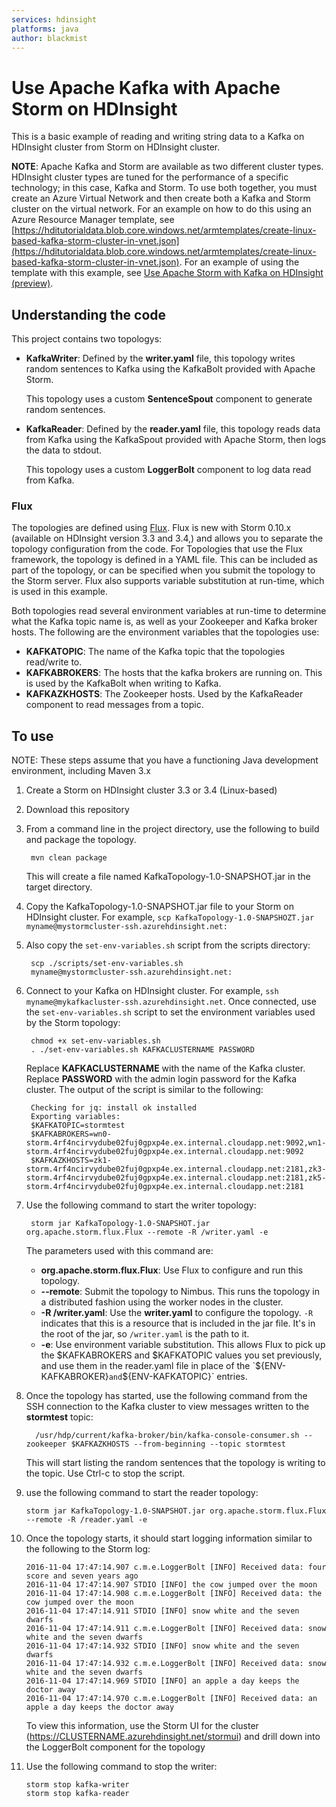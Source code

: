 ```yaml
---
services: hdinsight
platforms: java
author: blackmist
---
```


# Use Apache Kafka with Apache Storm on HDInsight

This is a basic example of reading and writing string data to a Kafka on HDInsight cluster from Storm on HDInsight cluster.

__NOTE__: Apache Kafka and Storm are available as two different cluster types. HDInsight cluster types are tuned for the performance of a specific technology; in this case, Kafka and Storm. To use both together, you must create an Azure Virtual Network and then create both a Kafka and Storm cluster on the virtual network. For an example on how to do this using an Azure Resource Manager template, see [https://hditutorialdata.blob.core.windows.net/armtemplates/create-linux-based-kafka-storm-cluster-in-vnet.json](https://hditutorialdata.blob.core.windows.net/armtemplates/create-linux-based-kafka-storm-cluster-in-vnet.json). For an example of using the template with this example, see [Use Apache Storm with Kafka on HDInsight (preview)](https://docs.microsoft.com/azure/hdinsight/hdinsight-apache-storm-with-kafka).

## Understanding the code

This project contains two topologys:

* __KafkaWriter__: Defined by the __writer.yaml__ file, this topology writes random sentences to Kafka using the KafkaBolt provided with Apache Storm.

    This topology uses a custom __SentenceSpout__ component to generate random sentences.

* __KafkaReader__: Defined by the __reader.yaml__ file, this topology reads data from Kafka using the KafkaSpout provided with Apache Storm, then logs the data to stdout.

    This topology uses a custom __LoggerBolt__ component to log data read from Kafka.

### Flux

The topologies are defined using [Flux](https://storm.apache.org/releases/0.10.0/flux.html). Flux is new with Storm 0.10.x (available on HDInsight version 3.3 and 3.4,) and allows you to separate the topology configuration from the code. For Topologies that use the Flux framework, the topology is defined in a YAML file. This can be included as part of the topology, or can be specified when you submit the topology to the Storm server. Flux also supports variable substitution at run-time, which is used in this example.

Both topologies read several environment variables at run-time to determine what the Kafka topic name is, as well as your Zookeeper and Kafka broker hosts. The following are the environment variables that the topologies use:

* __KAFKATOPIC__: The name of the Kafka topic that the topologies read/write to.
* __KAFKABROKERS__: The hosts that the kafka brokers are running on. This is used by the KafkaBolt when writing to Kafka.
* __KAFKAZKHOSTS__: The Zookeeper hosts. Used by the KafkaReader component to read messages from a topic.

## To use

NOTE: These steps assume that you have a functioning Java development environment, including Maven 3.x

1. Create a Storm on HDInsight cluster 3.3 or 3.4 (Linux-based)

2. Download this repository

4. From a command line in the project directory, use the following to build and package the topology.

        mvn clean package

    This will create a file named KafkaTopology-1.0-SNAPSHOT.jar in the target directory.

5. Copy the KafkaTopology-1.0-SNAPSHOT.jar file to your Storm on HDInsight cluster. For example, `scp KafkaTopology-1.0-SNAPSHOZT.jar myname@mystormcluster-ssh.azurehdinsight.net:`

6. Also copy the `set-env-variables.sh` script from the scripts directory:

        scp ./scripts/set-env-variables.sh
        myname@mystormcluster-ssh.azurehdinsight.net:

7. Connect to your Kafka on HDInsight cluster. For example, `ssh myname@mykafkacluster-ssh.azurehdinsight.net`. Once connected, use the `set-env-variables.sh` script to set the environment variables used by the Storm topology:

        chmod +x set-env-variables.sh
        . ./set-env-variables.sh KAFKACLUSTERNAME PASSWORD
    
    Replace __KAFKACLUSTERNAME__ with the name of the Kafka cluster. Replace __PASSWORD__ with the admin login password for the Kafka cluster. The output of the script is similar to the following:

        Checking for jq: install ok installed
        Exporting variables:
        $KAFKATOPIC=stormtest
        $KAFKABROKERS=wn0-storm.4rf4ncirvydube02fuj0gpxp4e.ex.internal.cloudapp.net:9092,wn1-storm.4rf4ncirvydube02fuj0gpxp4e.ex.internal.cloudapp.net:9092
        $KAFKAZKHOSTS=zk1-storm.4rf4ncirvydube02fuj0gpxp4e.ex.internal.cloudapp.net:2181,zk3-storm.4rf4ncirvydube02fuj0gpxp4e.ex.internal.cloudapp.net:2181,zk5-storm.4rf4ncirvydube02fuj0gpxp4e.ex.internal.cloudapp.net:2181

8. Use the following command to start the writer topology:

        storm jar KafkaTopology-1.0-SNAPSHOT.jar org.apache.storm.flux.Flux --remote -R /writer.yaml -e

    The parameters used with this command are:

    * __org.apache.storm.flux.Flux__: Use Flux to configure and run this topology.
    * __--remote__: Submit the topology to Nimbus. This runs the topology in a distributed fashion using the worker nodes in the cluster.
    * __-R /writer.yaml__: Use the __writer.yaml__ to configure the topology. `-R` indicates that this is a resource that is included in the jar file. It's in the root of the jar, so `/writer.yaml` is the path to it.
    * __-e__: Use environment variable substitution. This allows Flux to pick up the $KAFKABROKERS and $KAFKATOPIC values you set previously, and use them in the reader.yaml file in place of the `${ENV-KAFKABROKER}` and `${ENV-KAFKATOPIC}` entries.

9. Once the topology has started, use the following command from the SSH connection to the Kafka cluster to view messages written to the __stormtest__ topic:

         /usr/hdp/current/kafka-broker/bin/kafka-console-consumer.sh --zookeeper $KAFKAZKHOSTS --from-beginning --topic stormtest

    This will start listing the random sentences that the topology is writing to the topic. Use Ctrl-c to stop the script.

10. use the following command to start the reader topology:

        storm jar KafkaTopology-1.0-SNAPSHOT.jar org.apache.storm.flux.Flux --remote -R /reader.yaml -e

11. Once the topology starts, it should start logging information similar to the following to the Storm log:

        2016-11-04 17:47:14.907 c.m.e.LoggerBolt [INFO] Received data: four score and seven years ago
        2016-11-04 17:47:14.907 STDIO [INFO] the cow jumped over the moon
        2016-11-04 17:47:14.908 c.m.e.LoggerBolt [INFO] Received data: the cow jumped over the moon
        2016-11-04 17:47:14.911 STDIO [INFO] snow white and the seven dwarfs
        2016-11-04 17:47:14.911 c.m.e.LoggerBolt [INFO] Received data: snow white and the seven dwarfs
        2016-11-04 17:47:14.932 STDIO [INFO] snow white and the seven dwarfs
        2016-11-04 17:47:14.932 c.m.e.LoggerBolt [INFO] Received data: snow white and the seven dwarfs
        2016-11-04 17:47:14.969 STDIO [INFO] an apple a day keeps the doctor away
        2016-11-04 17:47:14.970 c.m.e.LoggerBolt [INFO] Received data: an apple a day keeps the doctor away

    To view this information, use the Storm UI for the cluster (https://CLUSTERNAME.azurehdinsight.net/stormui) and drill down into the LoggerBolt component for the topology

13. Use the following command to stop the writer:

        storm stop kafka-writer
        storm stop kafka-reader

